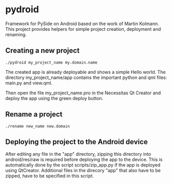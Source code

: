 pydroid
=======

Framework for PySide on Android based on the work of Martin Kolmann.
This project provides helpers for simple project creation, deployment and renaming.

Creating a new project
----------------------
    ./pydroid my_project_name my.domain.name

The created app is already deployable and shows a simple Hello world. The directory my_project_name/app contains the important python and qml files: main.py and view.qml.

Then open the file my_project_name.pro in the Necessitas Qt Creator and deploy the app using the green deploy button.

Rename a project
----------------
    ./rename new_name new.domain

Deploying the project to the Android device
-------------------------------------------
After editing any file in the "app" directory, zipping this directory into android/res/raw is required before deploying the app to the device. This is automatically done by the script scripts/zip_app.py if the app is deployed using QtCreator. Additional files in the direcory "app" that also have to be zipped, have to be specified in this script.